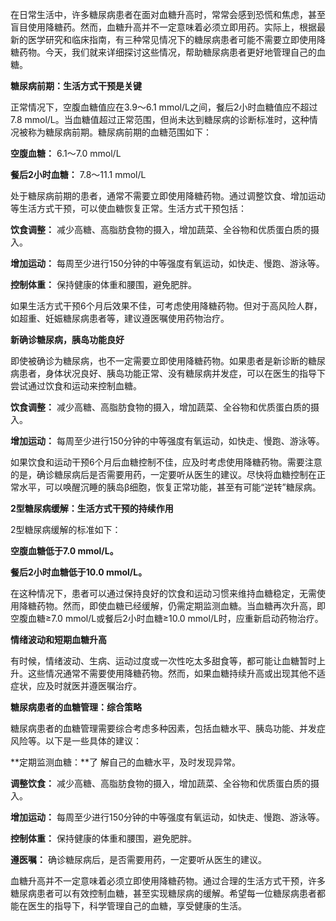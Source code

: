 在日常生活中，许多糖尿病患者在面对血糖升高时，常常会感到恐慌和焦虑，甚至盲目使用降糖药。然而，血糖升高并不一定意味着必须立即用药。实际上，根据最新的医学研究和临床指南，有三种常见情况下的糖尿病患者可能不需要立即使用降糖药物。今天，我们就来详细探讨这些情况，帮助糖尿病患者更好地管理自己的血糖。

**糖尿病前期：生活方式干预是关键**

正常情况下，空腹血糖值应在3.9～6.1 mmol/L之间，餐后2小时血糖值应不超过7.8 mmol/L。当血糖值超过正常范围，但尚未达到糖尿病的诊断标准时，这种情况被称为糖尿病前期。糖尿病前期的血糖范围如下：

**空腹血糖：** 6.1～7.0 mmol/L

**餐后2小时血糖：** 7.8～11.1 mmol/L

处于糖尿病前期的患者，通常不需要立即使用降糖药物。通过调整饮食、增加运动等生活方式干预，可以使血糖恢复正常。生活方式干预包括：

**饮食调整：** 减少高糖、高脂肪食物的摄入，增加蔬菜、全谷物和优质蛋白质的摄入。

**增加运动：** 每周至少进行150分钟的中等强度有氧运动，如快走、慢跑、游泳等。

**控制体重：** 保持健康的体重和腰围，避免肥胖。

如果生活方式干预6个月后效果不佳，可考虑使用降糖药物。但对于高风险人群，如超重、妊娠糖尿病患者等，建议遵医嘱使用药物治疗。

**新确诊糖尿病，胰岛功能良好**

即使被确诊为糖尿病，也不一定需要立即使用降糖药物。如果患者是新诊断的糖尿病患者，身体状况良好、胰岛功能正常、没有糖尿病并发症，可以在医生的指导下尝试通过饮食和运动来控制血糖。

**饮食调整：** 减少高糖、高脂肪食物的摄入，增加蔬菜、全谷物和优质蛋白质的摄入。

**增加运动：** 每周至少进行150分钟的中等强度有氧运动，如快走、慢跑、游泳等。

如果饮食和运动干预6个月后血糖控制不佳，应及时考虑使用降糖药物。需要注意的是，确诊糖尿病后是否需要用药，一定要听从医生的建议。尽快将血糖控制在正常水平，可以唤醒沉睡的胰岛β细胞，恢复正常功能，甚至有可能“逆转”糖尿病。

**2型糖尿病缓解：生活方式干预的持续作用**

2型糖尿病缓解的标准如下：

**空腹血糖低于7.0 mmol/L。**

**餐后2小时血糖低于10.0 mmol/L。**

在这种情况下，患者可以通过保持良好的饮食和运动习惯来维持血糖稳定，无需使用降糖药物。然而，即使血糖已经缓解，仍需定期监测血糖。当血糖再次升高，即空腹血糖≥7.0 mmol/L或餐后2小时血糖≥10.0 mmol/L时，应重新启动药物治疗。

**情绪波动和短期血糖升高**

有时候，情绪波动、生病、运动过度或一次性吃太多甜食等，都可能让血糖暂时上升。这些情况通常不需要使用降糖药物。然而，如果血糖持续升高或出现其他不适症状，应及时就医并遵医嘱治疗。

**糖尿病患者的血糖管理：综合策略**

糖尿病患者的血糖管理需要综合考虑多种因素，包括血糖水平、胰岛功能、并发症风险等。以下是一些具体的建议：

**定期监测血糖：**了 解自己的血糖水平，及时发现异常。

**调整饮食：** 减少高糖、高脂肪食物的摄入，增加蔬菜、全谷物和优质蛋白质的摄入。

**增加运动：** 每周至少进行150分钟的中等强度有氧运动，如快走、慢跑、游泳等。

**控制体重：** 保持健康的体重和腰围，避免肥胖。

**遵医嘱：** 确诊糖尿病后，是否需要用药，一定要听从医生的建议。

血糖升高并不一定意味着必须立即使用降糖药物。通过合理的生活方式干预，许多糖尿病患者可以有效控制血糖，甚至实现糖尿病的缓解。希望每一位糖尿病患者都能在医生的指导下，科学管理自己的血糖，享受健康的生活。